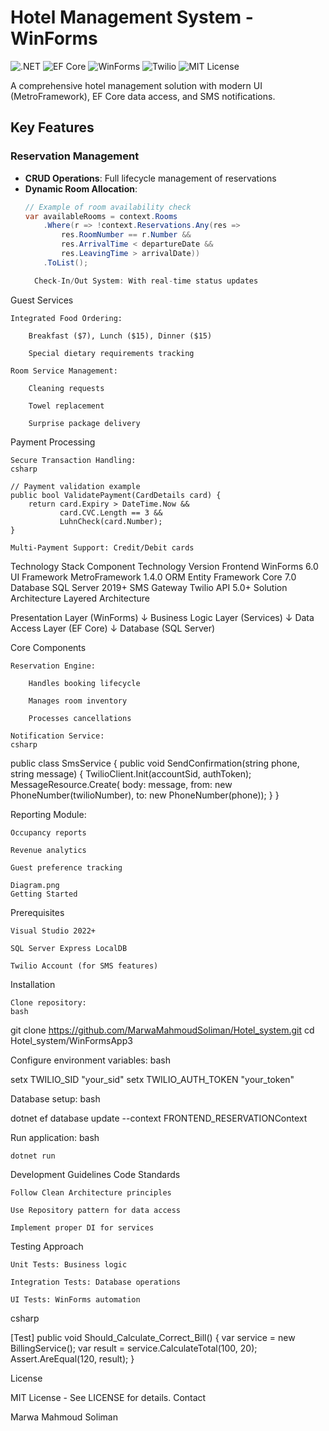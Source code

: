 # Hotel Management System - WinForms

![.NET](https://img.shields.io/badge/.NET-6.0-blue)
![EF Core](https://img.shields.io/badge/EF_Core-7.0-green)
![WinForms](https://img.shields.io/badge/WinForms-Desktop-lightgrey)
![Twilio](https://img.shields.io/badge/Twilio-SMS_API-orange)
![MIT License](https://img.shields.io/badge/License-MIT-blue.svg)

A comprehensive hotel management solution with modern UI (MetroFramework), EF Core data access, and SMS notifications.

## Key Features

### Reservation Management
- **CRUD Operations**: Full lifecycle management of reservations
- **Dynamic Room Allocation**: 
  ```csharp
  // Example of room availability check
  var availableRooms = context.Rooms
      .Where(r => !context.Reservations.Any(res => 
          res.RoomNumber == r.Number && 
          res.ArrivalTime < departureDate && 
          res.LeavingTime > arrivalDate))
      .ToList();

    Check-In/Out System: With real-time status updates

Guest Services

    Integrated Food Ordering:

        Breakfast ($7), Lunch ($15), Dinner ($15)

        Special dietary requirements tracking

    Room Service Management:

        Cleaning requests

        Towel replacement

        Surprise package delivery

Payment Processing

    Secure Transaction Handling:
    csharp

    // Payment validation example
    public bool ValidatePayment(CardDetails card) {
        return card.Expiry > DateTime.Now && 
               card.CVC.Length == 3 &&
               LuhnCheck(card.Number);
    }

    Multi-Payment Support: Credit/Debit cards

Technology Stack
Component	Technology	Version
Frontend	WinForms	6.0
UI Framework	MetroFramework	1.4.0
ORM	Entity Framework Core	7.0
Database	SQL Server	2019+
SMS Gateway	Twilio API	5.0+
Solution Architecture
Layered Architecture

Presentation Layer (WinForms)
  ↓
Business Logic Layer (Services)
  ↓
Data Access Layer (EF Core)
  ↓
Database (SQL Server)

Core Components

    Reservation Engine:

        Handles booking lifecycle

        Manages room inventory

        Processes cancellations

    Notification Service:
    csharp

public class SmsService {
    public void SendConfirmation(string phone, string message) {
        TwilioClient.Init(accountSid, authToken);
        MessageResource.Create(
            body: message,
            from: new PhoneNumber(twilioNumber),
            to: new PhoneNumber(phone));
    }
}

Reporting Module:

    Occupancy reports

    Revenue analytics

    Guest preference tracking

    Diagram.png
    Getting Started
Prerequisites

    Visual Studio 2022+

    SQL Server Express LocalDB

    Twilio Account (for SMS features)

Installation

    Clone repository:
    bash

git clone https://github.com/MarwaMahmoudSoliman/Hotel_system.git
cd Hotel_system/WinFormsApp3

Configure environment variables:
bash

setx TWILIO_SID "your_sid"
setx TWILIO_AUTH_TOKEN "your_token"

Database setup:
bash

dotnet ef database update --context FRONTEND_RESERVATIONContext

Run application:
bash

    dotnet run

Development Guidelines
Code Standards

    Follow Clean Architecture principles

    Use Repository pattern for data access

    Implement proper DI for services

Testing Approach

    Unit Tests: Business logic

    Integration Tests: Database operations

    UI Tests: WinForms automation

csharp

[Test]
public void Should_Calculate_Correct_Bill() {
    var service = new BillingService();
    var result = service.CalculateTotal(100, 20);
    Assert.AreEqual(120, result);
}

License

MIT License - See LICENSE for details.
Contact

Marwa Mahmoud Soliman
